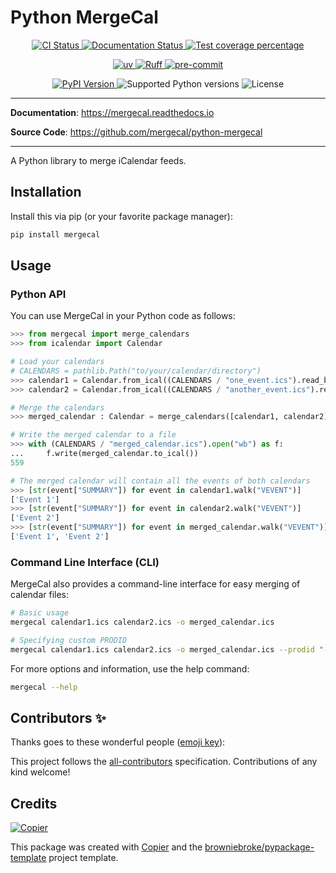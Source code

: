 # Python MergeCal

<p align="center">
  <a href="https://github.com/mergecal/python-mergecal/actions/workflows/ci.yml?query=branch%3Amain">
    <img src="https://img.shields.io/github/actions/workflow/status/mergecal/python-mergecal/ci.yml?branch=main&label=CI&logo=github&style=flat-square" alt="CI Status" >
  </a>
  <a href="https://mergecal.readthedocs.io">
    <img src="https://img.shields.io/readthedocs/mergecal.svg?logo=read-the-docs&logoColor=fff&style=flat-square" alt="Documentation Status">
  </a>
  <a href="https://codecov.io/gh/mergecal/python-mergecal">
    <img src="https://img.shields.io/codecov/c/github/mergecal/python-mergecal.svg?logo=codecov&logoColor=fff&style=flat-square" alt="Test coverage percentage">
  </a>
</p>
<p align="center">
  <a href="https://github.com/astral-sh/uv">
    <img src="https://img.shields.io/endpoint?url=https://raw.githubusercontent.com/astral-sh/uv/main/assets/badge/v0.json" alt="uv">
  </a>
  <a href="https://github.com/astral-sh/ruff">
    <img src="https://img.shields.io/endpoint?url=https://raw.githubusercontent.com/astral-sh/ruff/main/assets/badge/v2.json" alt="Ruff">
  </a>
  <a href="https://github.com/pre-commit/pre-commit">
    <img src="https://img.shields.io/badge/pre--commit-enabled-brightgreen?logo=pre-commit&logoColor=white&style=flat-square" alt="pre-commit">
  </a>
</p>
<p align="center">
  <a href="https://pypi.org/project/mergecal/">
    <img src="https://img.shields.io/pypi/v/mergecal.svg?logo=python&logoColor=fff&style=flat-square" alt="PyPI Version">
  </a>
  <img src="https://img.shields.io/pypi/pyversions/mergecal.svg?style=flat-square&logo=python&amp;logoColor=fff" alt="Supported Python versions">
  <img src="https://img.shields.io/pypi/l/mergecal.svg?style=flat-square" alt="License">
</p>

---

**Documentation**: <a href="https://mergecal.readthedocs.io" target="_blank">https://mergecal.readthedocs.io </a>

**Source Code**: <a href="https://github.com/mergecal/python-mergecal" target="_blank">https://github.com/mergecal/python-mergecal </a>

---

A Python library to merge iCalendar feeds.

## Installation

Install this via pip (or your favorite package manager):

```bash
pip install mergecal
```

## Usage

### Python API

You can use MergeCal in your Python code as follows:

```python
>>> from mergecal import merge_calendars
>>> from icalendar import Calendar

# Load your calendars
# CALENDARS = pathlib.Path("to/your/calendar/directory")
>>> calendar1 = Calendar.from_ical((CALENDARS / "one_event.ics").read_bytes())
>>> calendar2 = Calendar.from_ical((CALENDARS / "another_event.ics").read_bytes())

# Merge the calendars
>>> merged_calendar : Calendar = merge_calendars([calendar1, calendar2])

# Write the merged calendar to a file
>>> with (CALENDARS / "merged_calendar.ics").open("wb") as f:
...     f.write(merged_calendar.to_ical())
559

# The merged calendar will contain all the events of both calendars
>>> [str(event["SUMMARY"]) for event in calendar1.walk("VEVENT")]
['Event 1']
>>> [str(event["SUMMARY"]) for event in calendar2.walk("VEVENT")]
['Event 2']
>>> [str(event["SUMMARY"]) for event in merged_calendar.walk("VEVENT")]
['Event 1', 'Event 2']

```

### Command Line Interface (CLI)

MergeCal also provides a command-line interface for easy merging of calendar files:

```bash
# Basic usage
mergecal calendar1.ics calendar2.ics -o merged_calendar.ics

# Specifying custom PRODID
mergecal calendar1.ics calendar2.ics -o merged_calendar.ics --prodid "-//My Organization//MergeCal 1.0//EN"

```

For more options and information, use the help command:

```bash
mergecal --help
```

## Contributors ✨

Thanks goes to these wonderful people ([emoji key](https://allcontributors.org/docs/en/emoji-key)):

<!-- prettier-ignore-start -->
<!-- ALL-CONTRIBUTORS-LIST:START - Do not remove or modify this section -->
<!-- markdownlint-disable -->
<!-- markdownlint-enable -->
<!-- ALL-CONTRIBUTORS-LIST:END -->
<!-- prettier-ignore-end -->

This project follows the [all-contributors](https://github.com/all-contributors/all-contributors) specification. Contributions of any kind welcome!

## Credits

[![Copier](https://img.shields.io/endpoint?url=https://raw.githubusercontent.com/copier-org/copier/master/img/badge/badge-grayscale-inverted-border-orange.json)](https://github.com/copier-org/copier)

This package was created with
[Copier](https://copier.readthedocs.io/) and the
[browniebroke/pypackage-template](https://github.com/browniebroke/pypackage-template)
project template.

